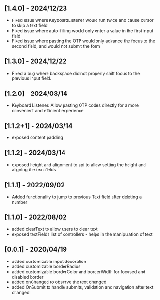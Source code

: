 ## [1.4.0] - 2024/12/23

* Fixed issue where KeyboardListener would run twice and cause cursor to skip a text field
* Fixed issue where auto-filling would only enter a value in the first input field
* Fixed issue where pasting the OTP would only advance the focus to the second field, and would not submit the form


## [1.3.0] - 2024/12/22

* Fixed a bug where backspace did not properly shift focus to the previous input field.


## [1.2.0] - 2024/03/14

* Keyboard Listener: Allow pasting OTP codes directly for a more convenient and efficient experience

## [1.1.2+1] - 2024/03/14

* exposed content padding 

## [1.1.2] - 2024/03/14

* exposed height and alignment to api to allow setting the height and aligning the text fields

## [1.1.1] - 2022/09/02

* Added functionality to jump to previous Text field after deleting a number

## [1.1.0] - 2022/08/02

* added clearText to allow users to clear text
* exposed textFields list of controllers - helps in the manipulation of text

## [0.0.1] - 2020/04/19 

* added customizable input decoration
* added customizable borderRadius
* added customizable borderColor and borderWidth for focused and disabled border
* added onChanged to observe the text changed
* added OnSubmit to handle submits, validation and navigation after text changed

